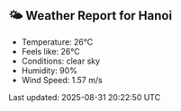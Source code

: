 <!-- WEATHER-START -->
## 🌤 Weather Report for Hanoi

- Temperature: 26°C
- Feels like: 26°C
- Conditions: clear sky
- Humidity: 90%
- Wind Speed: 1.57 m/s

Last updated: 2025-08-31 20:22:50 UTC
<!-- WEATHER-END -->
